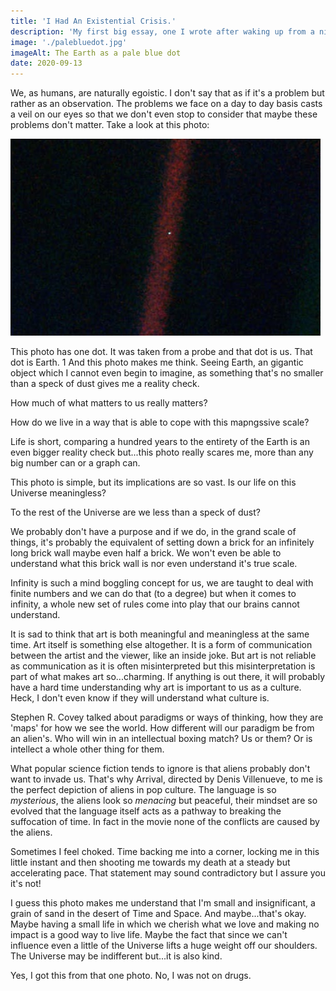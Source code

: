 ```yaml
---
title: 'I Had An Existential Crisis.'
description: 'My first big essay, one I wrote after waking up from a nightmare and feeling small against the scope of the universe.'
image: './palebluedot.jpg'
imageAlt: The Earth as a pale blue dot
date: 2020-09-13
---
```


We, as humans, are naturally egoistic. I don't say that as if it's a problem but rather as an observation. The problems we face on a day to day basis casts a veil on our eyes so that we don't even stop to consider that maybe these problems don't matter. Take a look at this photo:

![The Earth as a pale blue dot](./palebluedot.jpg)

This photo has one dot. It was taken from a probe and that dot is us. That dot is Earth.
1
And this photo makes me think. Seeing Earth, an gigantic object which I cannot even begin to imagine, as something that's no smaller than a speck of dust gives me a reality check.

How much of what matters to us really matters?

How do we live in a way that is able to cope with this mapngssive scale?

Life is short, comparing a hundred years to the entirety of the Earth is an even bigger reality check but...this photo really scares me, more than any big number can or a graph can.

This photo is simple, but its implications are so vast. Is our life on this Universe meaningless?

To the rest of the Universe are we less than a speck of dust?

We probably don't have a purpose and if we do, in the grand scale of things, it's probably the equivalent of setting down a brick for an infinitely long brick wall maybe even half a brick. We won't even be able to understand what this brick wall is nor even understand it's true scale.

Infinity is such a mind boggling concept for us, we are taught to deal with finite numbers and we can do that (to a degree) but when it comes to infinity, a whole new set of rules come into play that our brains cannot understand.

It is sad to think that art is both meaningful and meaningless at the same time. Art itself is something else altogether. It is a form of communication between the artist and the viewer, like an inside joke. But art is not reliable as communication as it is often misinterpreted but this misinterpretation is part of what makes art so...charming. If anything is out there, it will probably have a hard time understanding why art is important to us as a culture. Heck, I don't even know if they will understand what culture is.

Stephen R. Covey talked about paradigms or ways of thinking, how they are 'maps' for how we see the world. How different will our paradigm be from an alien's. Who will win in an intellectual boxing match? Us or them? Or is intellect a whole other thing for them.

What popular science fiction tends to ignore is that aliens probably don't want to invade us. That's why Arrival, directed by Denis Villenueve, to me is the perfect depiction of aliens in pop culture. The language is so _mysterious_, the aliens look so _menacing_ but peaceful, their mindset are so evolved that the language itself acts as a pathway to breaking the suffocation of time. In fact in the movie none of the conflicts are caused by the aliens.

Sometimes I feel choked. Time backing me into a corner, locking me in this little instant and then shooting me towards my death at a steady but accelerating pace. That statement may sound contradictory but I assure you it's not!

I guess this photo makes me understand that I'm small and insignificant, a grain of sand in the desert of Time and Space. And maybe...that's okay. Maybe having a small life in which we cherish what we love and making no impact is a good way to live life. Maybe the fact that since we can't influence even a little of the Universe lifts a huge weight off our shoulders. The Universe may be indifferent but...it is also kind.

Yes, I got this from that one photo. No, I was not on drugs.
